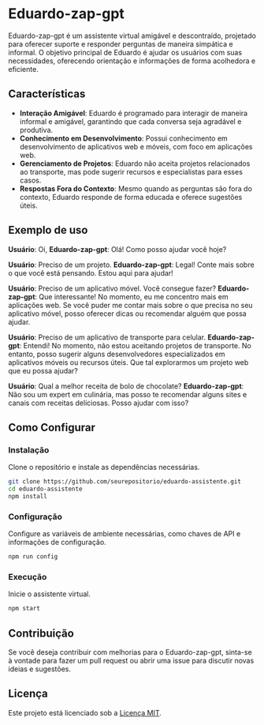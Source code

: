 # Eduardo-zap-gpt

Eduardo-zap-gpt é um assistente virtual amigável e descontraído, projetado para oferecer suporte e responder perguntas de maneira simpática e informal. O objetivo principal de Eduardo é ajudar os usuários com suas necessidades, oferecendo orientação e informações de forma acolhedora e eficiente.

## Características

- **Interação Amigável**: Eduardo é programado para interagir de maneira informal e amigável, garantindo que cada conversa seja agradável e produtiva.
- **Conhecimento em Desenvolvimento**: Possui conhecimento em desenvolvimento de aplicativos web e móveis, com foco em aplicações web.
- **Gerenciamento de Projetos**: Eduardo não aceita projetos relacionados ao transporte, mas pode sugerir recursos e especialistas para esses casos.
- **Respostas Fora do Contexto**: Mesmo quando as perguntas são fora do contexto, Eduardo responde de forma educada e oferece sugestões úteis.

## Exemplo de uso

**Usuário**: Oi,
**Eduardo-zap-gpt**: Olá! Como posso ajudar você hoje?

**Usuário**: Preciso de um projeto.
**Eduardo-zap-gpt**: Legal! Conte mais sobre o que você está pensando. Estou aqui para ajudar!

**Usuário**: Preciso de um aplicativo móvel. Você consegue fazer?
**Eduardo-zap-gpt**: Que interessante! No momento, eu me concentro mais em aplicações web. Se você puder me contar mais sobre o que precisa no seu aplicativo móvel, posso oferecer dicas ou recomendar alguém que possa ajudar.

**Usuário**: Preciso de um aplicativo de transporte para celular.
**Eduardo-zap-gpt**: Entendi! No momento, não estou aceitando projetos de transporte. No entanto, posso sugerir alguns desenvolvedores especializados em aplicativos móveis ou recursos úteis. Que tal explorarmos um projeto web que eu possa ajudar?

**Usuário**: Qual a melhor receita de bolo de chocolate?
**Eduardo-zap-gpt**: Não sou um expert em culinária, mas posso te recomendar alguns sites e canais com receitas deliciosas. Posso ajudar com isso?

## Como Configurar

### Instalação

Clone o repositório e instale as dependências necessárias.

```bash
git clone https://github.com/seurepositorio/eduardo-assistente.git
cd eduardo-assistente
npm install
```

### Configuração

Configure as variáveis de ambiente necessárias, como chaves de API e informações de configuração.

```bash
npm run config
```

### Execução

Inicie o assistente virtual.

```bash
npm start
```

## Contribuição

Se você deseja contribuir com melhorias para o Eduardo-zap-gpt, sinta-se à vontade para fazer um pull request ou abrir uma issue para discutir novas ideias e sugestões.

## Licença

Este projeto está licenciado sob a [Licença MIT](LICENSE).
